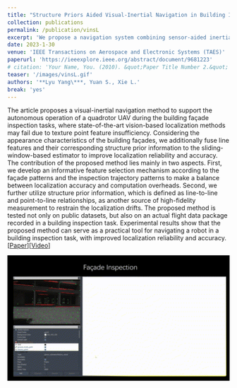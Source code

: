```yaml
---
title: "Structure Priors Aided Visual-Inertial Navigation in Building Inspection Tasks With Auxiliary Line Features"
collection: publications
permalink: /publication/vinsL
excerpt: 'We propose a navigation system combining sensor‐aided inertial navigation and prior‐map‐based localization to improve the stability and accuracy of robot localization in structure‐rich environments. Specifically, we adopt point, line, and plane features in the navigation system to enhance the feature richness in low‐texture environments and improve the localization reliability. We additionally integrate structure prior information of the environments to constrain the localization drifts and improve the accuracy.\[[Video](https://youtu.be/3oumqy65wMk)\]'
date: 2023-1-30
venue: 'IEEE Transactions on Aerospace and Electronic Systems (TAES)' 
paperurl: 'https://ieeexplore.ieee.org/abstract/document/9681223'
# citation: 'Your Name, You. (2010). &quot;Paper Title Number 2.&quot; <i>Journal 1</i>. 1(2).'
teaser: '/images/vinsL.gif'
authors: '**Lyu Yang\***, Yuan S., Xie L.'
break: 'yes'
---
```

The article proposes a visual-inertial navigation method to support the autonomous operation of a quadrotor UAV during the building façade inspection tasks, where state-of-the-art vision-based localization methods may fail due to texture point feature insufficiency. Considering the appearance characteristics of the building façades, we additionally fuse line features and their corresponding structure prior information to the sliding-window-based estimator to improve localization reliability and accuracy. The contribution of the proposed method lies mainly in two aspects. First, we develop an informative feature selection mechanism according to the façade patterns and the inspection trajectory patterns to make a balance between localization accuracy and computation overheads. Second, we further utilize structure prior information, which is defined as line-to-line and point-to-line relationships, as another source of high-fidelity measurement to restrain the localization drifts. The proposed method is tested not only on public datasets, but also on an actual flight data package recorded in a building inspection task. Experimental results show that the proposed method can serve as a practical tool for navigating a robot in a building inspection task, with improved localization reliability and accuracy.
\[[Paper](https://ieeexplore.ieee.org/abstract/document/9681223)\]\[[Video](https://youtu.be/3oumqy65wMk)\]

<img style="float: center;" src="/images/vinsL.gif">
